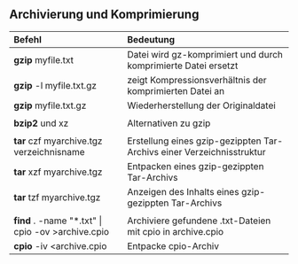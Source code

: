## Archivierung und Komprimierung

| Befehl | Bedeutung |
| :--- | :--- |
| **gzip** myfile.txt | Datei wird gz-komprimiert und durch komprimierte Datei ersetzt |
| **gzip** -l myfile.txt.gz | zeigt Kompressionsverhältnis der komprimierten Datei an |
| **gzip** myfile.txt.gz | Wiederherstellung der Originaldatei |
|  |  |
| **bzip2** und xz | Alternativen zu gzip |
|  |  |
| **tar** czf myarchive.tgz verzeichnisname | Erstellung eines gzip-gezippten Tar-Archivs einer Verzeichnisstruktur |
| **tar** xzf myarchive.tgz | Entpacken eines gzip-gezippten Tar-Archivs |
| **tar** tzf myarchive.tgz | Anzeigen des Inhalts eines gzip-gezippten Tar-Archivs |
|  |  |
| **find** . -name "\*.txt" \| cpio -ov &gt;archive.cpio | Archiviere gefundene .txt-Dateien mit cpio in archive.cpio |
| **cpio** -iv &lt;archive.cpio | Entpacke cpio-Archiv |



